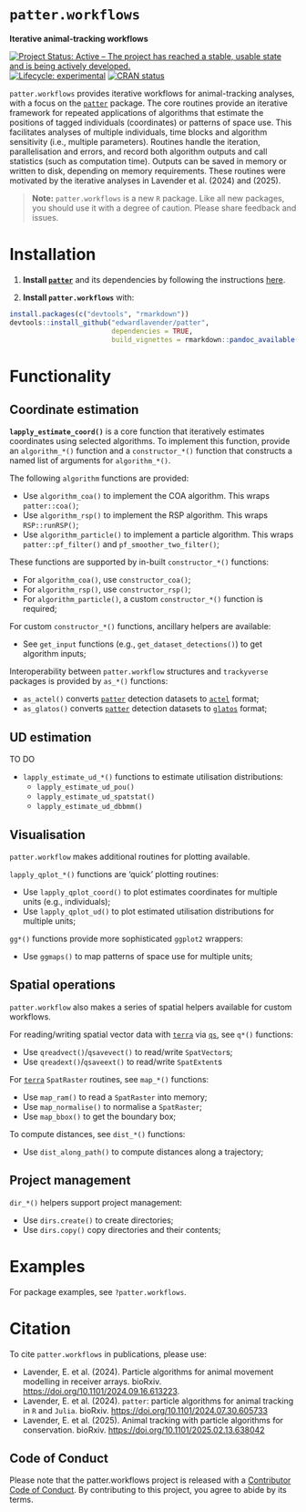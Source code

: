 
# `patter.workflows`

**Iterative animal-tracking workflows**

[![Project Status: Active – The project has reached a stable, usable
state and is being actively
developed.](https://www.repostatus.org/badges/latest/active.svg)](https://www.repostatus.org/#active)
[![Lifecycle:
experimental](https://img.shields.io/badge/lifecycle-experimental-orange.svg)](https://lifecycle.r-lib.org/articles/stages.html#experimental)
[![CRAN
status](https://www.r-pkg.org/badges/version/patter)](https://CRAN.R-project.org/package=patter)

`patter.workflows` provides iterative workflows for animal-tracking
analyses, with a focus on the
[`patter`](https://github.com/edwardlavender/patter) package. The core
routines provide an iterative framework for repeated applications of
algorithms that estimate the positions of tagged individuals
(coordinates) or patterns of space use. This facilitates analyses of
multiple individuals, time blocks and algorithm sensitivity (i.e.,
multiple parameters). Routines handle the iteration, parallelisation and
errors, and record both algorithm outputs and call statistics (such as
computation time). Outputs can be saved in memory or written to disk,
depending on memory requirements. These routines were motivated by the
iterative analyses in Lavender et al. (2024) and (2025).

> **Note:** `patter.workflows` is a new `R` package. Like all new
> packages, you should use it with a degree of caution. Please share
> feedback and issues.

# Installation

1.  **Install [`patter`](https://github.com/edwardlavender/patter)** and
    its dependencies by following the instructions
    [here](https://github.com/edwardlavender/patter).

2.  **Install `patter.workflows`** with:

``` r
install.packages(c("devtools", "rmarkdown"))
devtools::install_github("edwardlavender/patter", 
                         dependencies = TRUE, 
                         build_vignettes = rmarkdown::pandoc_available())
```

# Functionality

## Coordinate estimation

**`lapply_estimate_coord()`** is a core function that iteratively
estimates coordinates using selected algorithms. To implement this
function, provide an `algorithm_*()` function and a `constructor_*()`
function that constructs a named list of arguments for `algorithm_*()`.

The following `algorithm` functions are provided:

- Use `algorithm_coa()` to implement the COA algorithm. This wraps
  `patter::coa()`;
- Use `algorithm_rsp()` to implement the RSP algorithm. This wraps
  `RSP::runRSP()`;
- Use `algorithm_particle()` to implement a particle algorithm. This
  wraps `patter::pf_filter()` and `pf_smoother_two_filter()`;

These functions are supported by in-built `constructor_*()` functions:

- For `algorithm_coa()`, use `constructor_coa()`;
- For `algorithm_rsp()`, use `constructor_rsp()`;
- For `algorithm_particle()`, a custom `constructor_*()` function is
  required;

For custom `constructor_*()` functions, ancillary helpers are available:

- See `get_input` functions (e.g., `get_dataset_detections()`) to get
  algorithm inputs;

Interoperability between `patter.workflow` structures and `trackyverse`
packages is provided by `as_*()` functions:

- `as_actel()` converts
  [`patter`](https://github.com/edwardlavender/patter) detection
  datasets to [`actel`](https://github.com/hugomflavio/actel) format;
- `as_glatos()` converts
  [`patter`](https://github.com/edwardlavender/patter) detection
  datasets to
  [`glatos`](https://github.com/ocean-tracking-network/glatos) format;

## UD estimation

TO DO

- `lapply_estimate_ud_*()` functions to estimate utilisation
  distributions:
  - `lapply_estimate_ud_pou()`
  - `lapply_estimate_ud_spatstat()`
  - `lapply_estimate_ud_dbbmm()`

## Visualisation

`patter.workflow` makes additional routines for plotting available.

`lapply_qplot_*()` functions are ‘quick’ plotting routines:

- Use `lapply_qplot_coord()` to plot estimates coordinates for multiple
  units (e.g., individuals);
- Use `lapply_qplot_ud()` to plot estimated utilisation distributions
  for multiple units;

`gg*()` functions provide more sophisticated `ggplot2` wrappers:

- Use `ggmaps()` to map patterns of space use for multiple units;

## Spatial operations

`patter.workflow` also makes a series of spatial helpers available for
custom workflows.

For reading/writing spatial vector data with
[`terra`](https://github.com/rspatial/terra) via
[`qs`](https://github.com/qsbase/qs), see `q*()` functions:

- Use `qreadvect()`/`qsavevect()` to read/write `SpatVector`s;
- Use `qreadext()`/`qsaveext()` to read/write `SpatExtent`s

For [`terra`](https://github.com/rspatial/terra) `SpatRaster` routines,
see `map_*()` functions:

- Use `map_ram()` to read a `SpatRaster` into memory;
- Use `map_normalise()` to normalise a `SpatRaster`;
- Use `map_bbox()` to get the boundary box;

To compute distances, see `dist_*()` functions:

- Use `dist_along_path()` to compute distances along a trajectory;

## Project management

`dir_*()` helpers support project management:

- Use `dirs.create()` to create directories;
- Use `dirs.copy()` copy directories and their contents;

# Examples

For package examples, see `?patter.workflows`.

# Citation

To cite `patter.workflows` in publications, please use:

- Lavender, E. et al. (2024). Particle algorithms for animal movement
  modelling in receiver arrays. bioRxiv.
  <https://doi.org/10.1101/2024.09.16.613223>.
- Lavender, E. et al. (2024). `patter`: particle algorithms for animal
  tracking in `R` and `Julia`. bioRxiv.
  <https://doi.org/10.1101/2024.07.30.605733>
- Lavender, E. et al. (2025). Animal tracking with particle algorithms
  for conservation. bioRxiv. <https://doi.org/10.1101/2025.02.13.638042>

## Code of Conduct

Please note that the patter.workflows project is released with a
[Contributor Code of
Conduct](https://contributor-covenant.org/version/2/1/CODE_OF_CONDUCT.html).
By contributing to this project, you agree to abide by its terms.
